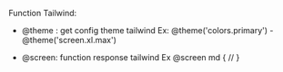 Function Tailwind:

- @theme : get config theme tailwind
  Ex: @theme('colors.primary') - @theme('screen.xl.max')

- @screen: function response tailwind
  Ex @screen md { // }

